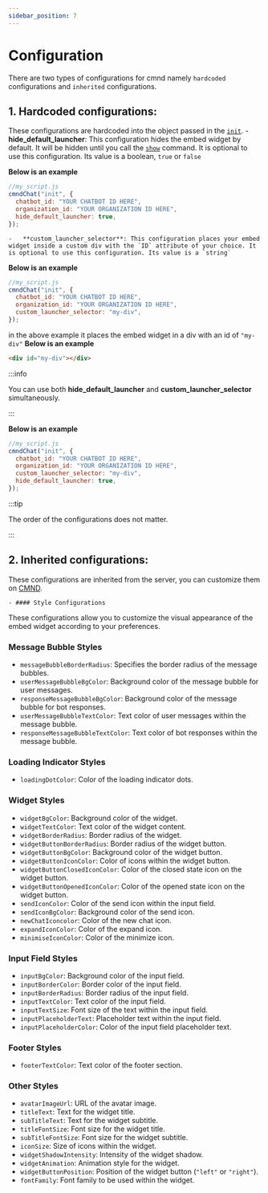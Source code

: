 ```yaml
---
sidebar_position: 7
---
```


# Configuration

There are two types of configurations for cmnd namely `hardcoded` configurations and `inherited` configurations.

## 1.  **Hardcoded configurations:** 

These configurations are hardcoded into the object passed in the [`init`](/docs/Embed%20Widget/commands).
    - **hide_default_launcher**: This configuration hides the embed widget by default. It will be hidden until you call the [`show`](/docs/Embed%20Widget/commands) command. It is optional to use this configuration. Its value is a boolean, `true` or `false`

**Below is an example**

```javascript
//my_script.js
cmndChat("init", {
  chatbot_id: "YOUR CHATBOT ID HERE",
  organization_id: "YOUR ORGANIZATION ID HERE",
  hide_default_launcher: true,
});
```

    -   **custom_launcher_selector**: This configuration places your embed widget inside a custom div with the `ID` attribute of your choice. It is optional to use this configuration. Its value is a `string`

**Below is an example**

```javascript
//my_script.js
cmndChat("init", {
  chatbot_id: "YOUR CHATBOT ID HERE",
  organization_id: "YOUR ORGANIZATION ID HERE",
  custom_launcher_selector: "my-div",
});
```

in the above example it places the embed widget in a div with an id of `"my-div"`
**Below is an example**

```HTML
<div id="my-div"></div>
```

:::info

You can use both **hide_default_launcher** and **custom_launcher_selector** simultaneously.

:::

**Below is an example**

```javascript
//my_script.js
cmndChat("init", {
  chatbot_id: "YOUR CHATBOT ID HERE",
  organization_id: "YOUR ORGANIZATION ID HERE",
  custom_launcher_selector: "my-div",
  hide_default_launcher: true,
});
```

:::tip

The order of the configurations does not matter.

:::

## 2.  **Inherited configurations:**

These configurations are inherited from the server, you can customize them on [CMND](https://app.cmnd.ai/chatbots).

    - #### Style Configurations

These configurations allow you to customize the visual appearance of the embed widget according to your preferences.

### Message Bubble Styles

- `messageBubbleBorderRadius`: Specifies the border radius of the message bubbles.
- `userMessageBubbleBgColor`: Background color of the message bubble for user messages.
- `responseMessageBubbleBgColor`: Background color of the message bubble for bot responses.
- `userMessageBubbleTextColor`: Text color of user messages within the message bubble.
- `responseMessageBubbleTextColor`: Text color of bot responses within the message bubble.

### Loading Indicator Styles

- `loadingDotColor`: Color of the loading indicator dots.

### Widget Styles

- `widgetBgColor`: Background color of the widget.
- `widgetTextColor`: Text color of the widget content.
- `widgetBorderRadius`: Border radius of the widget.
- `widgetButtonBorderRadius`: Border radius of the widget button.
- `widgetButtonBgColor`: Background color of the widget button.
- `widgetButtonIconColor`: Color of icons within the widget button.
- `widgetButtonClosedIconColor`: Color of the closed state icon on the widget button.
- `widgetButtonOpenedIconColor`: Color of the opened state icon on the widget button.
- `sendIconColor`: Color of the send icon within the input field.
- `sendIconBgColor`: Background color of the send icon.
- `newChatIconcolor`: Color of the new chat icon.
- `expandIconColor`: Color of the expand icon.
- `minimiseIconColor`: Color of the minimize icon.

### Input Field Styles

- `inputBgColor`: Background color of the input field.
- `inputBorderColor`: Border color of the input field.
- `inputBorderRadius`: Border radius of the input field.
- `inputTextColor`: Text color of the input field.
- `inputTextSize`: Font size of the text within the input field.
- `inputPlaceholderText`: Placeholder text within the input field.
- `inputPlaceholderColor`: Color of the input field placeholder text.

### Footer Styles

- `footerTextColor`: Text color of the footer section.

### Other Styles

- `avatarImageUrl`: URL of the avatar image.
- `titleText`: Text for the widget title.
- `subTitleText`: Text for the widget subtitle.
- `titleFontSize`: Font size for the widget title.
- `subTitleFontSize`: Font size for the widget subtitle.
- `iconSize`: Size of icons within the widget.
- `widgetShadowIntensity`: Intensity of the widget shadow.
- `widgetAnimation`: Animation style for the widget.
- `widgetButtonPosition`: Position of the widget button (`"left"` or `"right"`).
- `fontFamily`: Font family to be used within the widget.